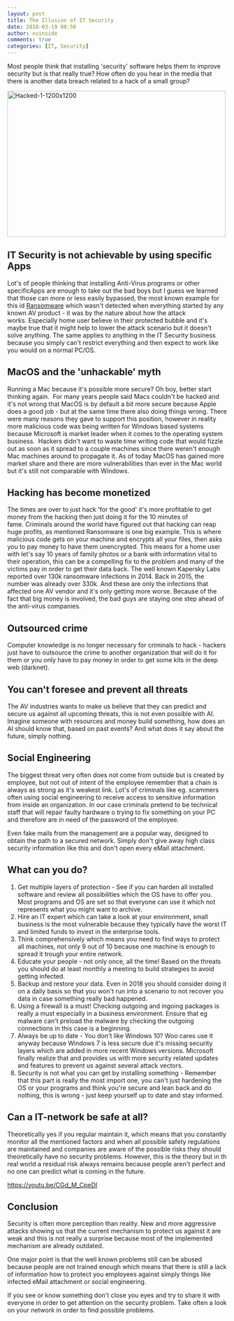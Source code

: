 ```yaml
---
layout: post
title: The Illusion of IT Security
date: 2018-03-19 08:50
author: nvinside
comments: true
categories: [IT, Security]
---
```

Most people think that installing 'security' software helps them to improve security but is that really true? How often do you hear in the media that there is another data breach related to a hack of a small group?

<img class=" size-full wp-image-3918 aligncenter" src="https://chefkochblog.files.wordpress.com/2018/03/hacked-1-1200x1200.jpg" alt="Hacked-1-1200x1200" width="500" height="334" />

<!--more-->

<h2>IT Security is not achievable by using specific Apps</h2>

Lot's of people thinking that installing Anti-Virus programs or other specificApps are enough to take out the bad boys but I guess we learned that those can more or less easily bypassed, the most known example for this id <a href="https://en.wikipedia.org/wiki/Ransomware" target="_blank" rel="noopener">Ransomware</a> which wasn't detected when everything started by any known AV product - it was by the nature about how the attack works. Especially home user believe in their protected bubble and it's maybe true that it might help to lower the attack scenario but it doesn't solve anything. The same applies to anything in the IT Security business because you simply can't restrict everything and then expect to work like you would on a normal PC/OS.

<h2>MacOS and the 'unhackable' myth</h2>

Running a Mac because it's possible more secure? Oh boy, better start thinking again.  For many years people said Macs couldn't be hacked and it's not wrong that MacOS is by default a bit more secure because Apple does a good job - but at the same time there also doing things wrong. There were many reasons they gave to support this position, however in reality more malicious code was being written for Windows based systems because Microsoft is market leader when it comes to the operating system business.  Hackers didn't want to waste time writing code that would fizzle out as soon as it spread to a couple machines since there weren't enough Mac machines around to propagate it. As of today MacOS has gained more market share and there are more vulnerabilities than ever in the Mac world but it's still not comparable with Windows.

<h2>Hacking has become monetized</h2>

The times are over to just hack 'for the good' it's more profitable to get money from the hacking then just doing it for the 10 minutes of fame. Criminals around the world have figured out that hacking can reap huge profits, as mentioned Ransomware is one big example. This is where malicious code gets on your machine and encrypts all your files, then asks you to pay money to have them unencrypted. This means for a home user with let's say 10 years of family photos or a bank with information vital to their operation, this can be a compelling fix to the problem and many of the victims pay in order to get their data back. The well known Kapersky Labs reported over 130k ransomware infections in 2014. Back in 2015, the number was already over 330k. And these are only the infections that affected one AV vendor and it's only getting more worse. Because of the fact that big money is involved, the bad guys are staying one step ahead of the anti-virus companies.

<h2>Outsourced crime</h2>

Computer knowledge is no longer necessary for criminals to hack - hackers just have to outsource the crime to another organization that will do it for them or you only have to pay money in order to get some kits in the deep web (darknet).

<h2 class="main-article-subtitle">You can't foresee and prevent all threats</h2>

The AV industries wants to make us believe that they can predict and secure us against all upcoming threats, this is not even possible with AI. Imagine someone with resources and money build something, how does an AI should know that, based on past events? And what does it say about the future, simply nothing.

<h2>Social Engineering</h2>

The biggest threat very often does not come from outside but is created by employee, but not out of intent of the employee remember that a chain is always as strong as it's weakest link. Lot's of criminals like eg. scammers often using social engineering to receive access to sensitive information from inside an organization. In our case criminals pretend to be technical staff that will repair faulty hardware o trying to fix something on your PC and therefore are in need of the password of the employee.

Even fake mails from the management are a popular way, designed to obtain the path to a secured network. Simply don't give away high class security information like this and don't open every eMail attachment.

<h2>What can you do?</h2>

<ol>
    <li>Get multiple layers of protection - See if you can harden all installed software and review all possibilities which the OS have to offer you. Most programs and OS are set so that everyone can use it which not represents what you might want to archive.</li>
    <li>Hire an IT expert which can take a look at your environment, small business is the most vulnerable because they typically have the worst IT and limited funds to invest in the enterprise tools.</li>
    <li>Think comprehensively which means you need to find ways to protect all machines, not only 9 out of 10 because one machine is enough to spread it trough your entire network.</li>
    <li>Educate your people - not only once, all the time! Based on the threats you should do at least monthly a meeting to build strategies to avoid getting infected.</li>
    <li>Backup and restore your data. Even in 2018 you should consider doing it on a daily basis so that you won't run into a scenario to not recover you data in case something really bad happened.</li>
    <li>Using a firewall is a must! Checking outgoing and ingoing packages is really a must especially in a business environment. Ensure that eg malware can't preload the malware by checking the outgoing connections in this case is a beginning.</li>
    <li>Always be up to date - You don't like Windows 10? Woo cares use it anyway because Windows 7 is less secure due it's missing security layers which are added in more recent Windows versions. Microsoft finally realize that and provides us with more security related updates and features to prevent us against several attack vectors.</li>
    <li>Security is not what you can get by installing something - Remember that this part is really the most import one, you can't just hardening the OS or your programs and think you're secure and lean back and do nothing, this is wrong - just keep yourself up to date and stay informed.</li>
</ol>

<h2>Can a IT-network be safe at all?</h2>

Theoretically yes if you regular maintain it, which means that you constantly monitor all the mentioned factors and when all possible safety regulations are maintained and companies are aware of the possible risks they should theoretically have no security problems. However, this is the theory but in th real world a residual risk always remains because people aren't perfect and no one can predict what is coming in the future.

https://youtu.be/CGd_M_CpeDI

<h2>Conclusion</h2>

Security is often more perception than reality. New and more aggressive attacks showing us that the current mechanism to protect us against it are weak and this is not really a surprise because most of the implemented mechanism are already outdated.

One major point is that the well known problems still can be abused because people are not trained enough which means that there is still a lack of information how to protect you employees against simply things like infected eMail attachment or social engineering.

If you see or know something don't close you eyes and try to share it with everyone in order to get attention on the security problem. Take often a look on your network in order to find possible problems.
